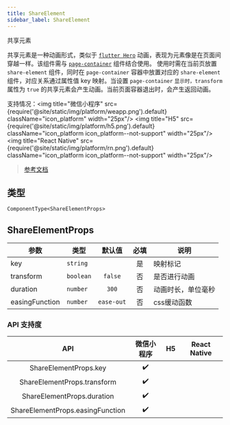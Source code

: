 ```yaml
---
title: ShareElement
sidebar_label: ShareElement
---
```


共享元素

共享元素是一种动画形式，类似于 [`flutter Hero`](https://flutterchina.club/animations/hero-animations/) 动画，表现为元素像是在页面间穿越一样。该组件需与 [`page-container`](/docs/components/page-container) 组件结合使用。
使用时需在当前页放置 `share-element` 组件，同时在 `page-container` 容器中放置对应的 `share-element` 组件，对应关系通过属性值 key 映射。当设置 `page-container` `显示时，transform` 属性为 `true` 的共享元素会产生动画。当前页面容器退出时，会产生返回动画。

支持情况：<img title="微信小程序" src={require('@site/static/img/platform/weapp.png').default} className="icon_platform" width="25px"/> <img title="H5" src={require('@site/static/img/platform/h5.png').default} className="icon_platform icon_platform--not-support" width="25px"/> <img title="React Native" src={require('@site/static/img/platform/rn.png').default} className="icon_platform icon_platform--not-support" width="25px"/>

> [参考文档](https://developers.weixin.qq.com/miniprogram/dev/component/share-element.html)

## 类型

```tsx
ComponentType<ShareElementProps>
```

## ShareElementProps

| 参数 | 类型 | 默认值 | 必填 | 说明 |
| --- | --- | :---: | :---: | --- |
| key | `string` |  | 是 | 映射标记 |
| transform | `boolean` | `false` | 否 | 是否进行动画 |
| duration | `number` | `300` | 否 | 动画时长，单位毫秒 |
| easingFunction | `number` | `ease-out` | 否 | css缓动函数 |

### API 支持度

| API | 微信小程序 | H5 | React Native |
| :---: | :---: | :---: | :---: |
| ShareElementProps.key | ✔️ |  |  |
| ShareElementProps.transform | ✔️ |  |  |
| ShareElementProps.duration | ✔️ |  |  |
| ShareElementProps.easingFunction | ✔️ |  |  |
